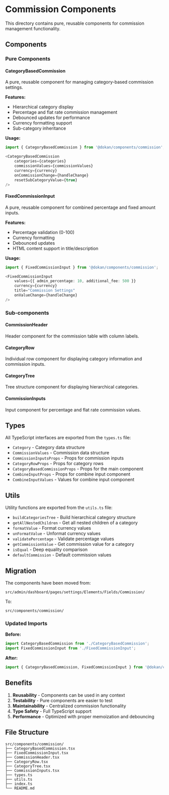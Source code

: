 # Commission Components

This directory contains pure, reusable components for commission management functionality.

## Components

### Pure Components

#### CategoryBasedCommission
A pure, reusable component for managing category-based commission settings.

**Features:**
- Hierarchical category display
- Percentage and flat rate commission management
- Debounced updates for performance
- Currency formatting support
- Sub-category inheritance

**Usage:**
```typescript
import { CategoryBasedCommission } from '@dokan/components/commission';

<CategoryBasedCommission
    categories={categories}
    commissionValues={commissionValues}
    currency={currency}
    onCommissionChange={handleChange}
    resetSubCategoryValue={true}
/>
```

#### FixedCommissionInput
A pure, reusable component for combined percentage and fixed amount inputs.

**Features:**
- Percentage validation (0-100)
- Currency formatting
- Debounced updates
- HTML content support in title/description

**Usage:**
```typescript
import { FixedCommissionInput } from '@dokan/components/commission';

<FixedCommissionInput
    values={{ admin_percentage: 10, additional_fee: 500 }}
    currency={currency}
    title="Commission Settings"
    onValueChange={handleChange}
/>
```

### Sub-components

#### CommissionHeader
Header component for the commission table with column labels.

#### CategoryRow
Individual row component for displaying category information and commission inputs.

#### CategoryTree
Tree structure component for displaying hierarchical categories.

#### CommissionInputs
Input component for percentage and flat rate commission values.

## Types

All TypeScript interfaces are exported from the `types.ts` file:

- `Category` - Category data structure
- `CommissionValues` - Commission data structure
- `CommissionInputsProps` - Props for commission inputs
- `CategoryRowProps` - Props for category rows
- `CategoryBasedCommissionProps` - Props for the main component
- `CombineInputProps` - Props for combine input component
- `CombineInputValues` - Values for combine input component

## Utils

Utility functions are exported from the `utils.ts` file:

- `buildCategoriesTree` - Build hierarchical category structure
- `getAllNestedChildren` - Get all nested children of a category
- `formatValue` - Format currency values
- `unFormatValue` - Unformat currency values
- `validatePercentage` - Validate percentage values
- `getCommissionValue` - Get commission value for a category
- `isEqual` - Deep equality comparison
- `defaultCommission` - Default commission values

## Migration

The components have been moved from:
```
src/admin/dashboard/pages/settings/Elements/Fields/Commission/
```

To:
```
src/components/commission/
```

### Updated Imports

**Before:**
```typescript
import CategoryBasedCommission from './CategoryBasedCommission';
import FixedCommissionInput from './FixedCommissionInput';
```

**After:**
```typescript
import { CategoryBasedCommission, FixedCommissionInput } from '@dokan/components/commission';
```

## Benefits

1. **Reusability** - Components can be used in any context
2. **Testability** - Pure components are easier to test
3. **Maintainability** - Centralized commission functionality
4. **Type Safety** - Full TypeScript support
5. **Performance** - Optimized with proper memoization and debouncing

## File Structure

```
src/components/commission/
├── CategoryBasedCommission.tsx
├── FixedCommissionInput.tsx
├── CommissionHeader.tsx
├── CategoryRow.tsx
├── CategoryTree.tsx
├── CommissionInputs.tsx
├── types.ts
├── utils.ts
├── index.ts
└── README.md
```
